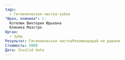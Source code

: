 ```yaml
---
tags:
  - Гигиеническая-чистка-зубов
"Врач, клиника": |-
  Котелюк Виктория Юрьевна
  Клиника Маэстро
Орган:
  - Зубы
Результат: Гигиеническая чисткаРекомендаций не давали
Стоимость: 5000
Дата: Invalid date
---
```

